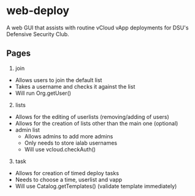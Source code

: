# web-deploy

A web GUI that assists with routine vCloud vApp deployments for DSU's Defensive Security Club.

## Pages

1. join
  - Allows users to join the default list
  - Takes a username and checks it against the list
  - Will run Org.getUser()
2. lists
  - Allows for the editing of userlists (removing/adding of users)
  - Allows for the creation of lists other than the main one (optional)
  - admin list
      - Allows admins to add more admins
      - Only needs to store ialab usernames
      - Will use vcloud.checkAuth()
3. task
  - Allows for creation of timed deploy tasks
  - Needs to choose a time, userlist and vapp
  - Will use Catalog.getTemplates() (validate template immediately)
